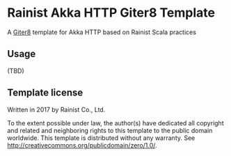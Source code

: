 # Rainist Akka HTTP Giter8 Template

A [Giter8][g8] template for Akka HTTP based on Rainist Scala practices

## Usage

(TBD)

## Template license

Written in 2017 by Rainist Co., Ltd.

To the extent possible under law, the author(s) have dedicated all copyright and related
and neighboring rights to this template to the public domain worldwide.
This template is distributed without any warranty. See <http://creativecommons.org/publicdomain/zero/1.0/>.

[g8]: http://www.foundweekends.org/giter8/
